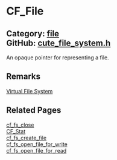 [](../header.md ':include')

# CF_File

Category: [file](/api_reference?id=file)  
GitHub: [cute_file_system.h](https://github.com/RandyGaul/cute_framework/blob/master/include/cute_file_system.h)  
---

An opaque pointer for representing a file.

## Remarks

[Virtual File System](https://randygaul.github.io/cute_framework/#/topics/virtual_file_system)

## Related Pages

[cf_fs_close](/file/cf_fs_close.md)  
[CF_Stat](/file/cf_stat.md)  
[cf_fs_create_file](/file/cf_fs_create_file.md)  
[cf_fs_open_file_for_write](/file/cf_fs_open_file_for_write.md)  
[cf_fs_open_file_for_read](/file/cf_fs_open_file_for_read.md)  
